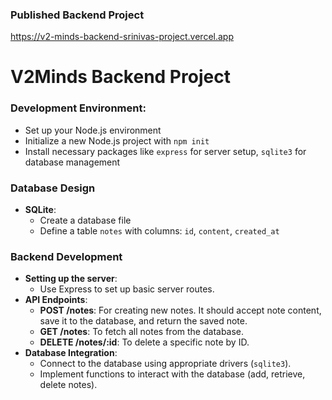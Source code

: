 ### Published Backend Project
https://v2-minds-backend-srinivas-project.vercel.app

# V2Minds Backend Project

### **Development Environment**:
- Set up your Node.js environment
- Initialize a new Node.js project with `npm init`
- Install necessary packages like `express` for server setup, `sqlite3` for database management

### **Database Design**

- **SQLite**:
    - Create a database file
    - Define a table `notes` with columns: `id`, `content`, `created_at`

### **Backend Development**

- **Setting up the server**:
    - Use Express to set up basic server routes.
- **API Endpoints**:
    - **POST /notes**: For creating new notes. It should accept note content, save it to the database, and return the saved note.
    - **GET /notes**: To fetch all notes from the database.
    - **DELETE /notes/:id**: To delete a specific note by ID.
- **Database Integration**:
    - Connect to the database using appropriate drivers (`sqlite3`).
    - Implement functions to interact with the database (add, retrieve, delete notes).
